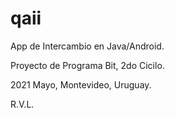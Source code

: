 # qaii

App de Intercambio en Java/Android. 

Proyecto de Programa Bit, 2do Cicilo.

2021 Mayo, Montevideo, Uruguay.  

R.V.L.

